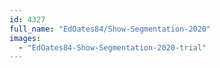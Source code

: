 ```yaml
---
id: 4327
full_name: "EdOates84/Show-Segmentation-2020"
images: 
  - "EdOates84-Show-Segmentation-2020-trial"
---
```

